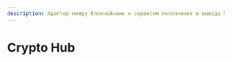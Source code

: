```yaml
---
description: Адаптер между блокчейнами и сервисом пополнения и вывода Midex.
---
```


# Crypto Hub

